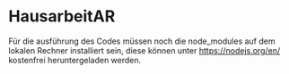 # HausarbeitAR

Für die ausführung des Codes müssen noch die node_modules auf dem lokalen Rechner installiert sein, diese können unter https://nodejs.org/en/ kostenfrei heruntergeladen werden.
